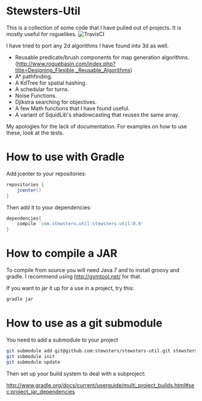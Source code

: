 Stewsters-Util
==============

This is a collection of some code that I have pulled out of projects.  It is mostly useful for roguelikes.
![TravisCI](https://travis-ci.org/stewsters/stewsters-util.svg?branch=master)

I have tried to port any 2d algorithms I have found into 3d as well.

* Reusable predicate/brush components for map generation algorithms. (http://www.roguebasin.com/index.php?title=Designing_Flexible,_Reusable_Algorithms)
* A* pathfinding.
* A KdTree for spatial hashing.
* A schedular for turns.
* Noise Functions.
* Djikstra searching for objectives.
* A few Math functions that I have found useful.
* A variant of SquidLib's shadowcasting that reuses the same array.



My apologies for the lack of documentation. For examples on how to use these, look at the tests.


How to use with Gradle
=======================

Add jcenter to your repositories:

```gradle
repositories {
    jcenter()
}
```

Then add it to your dependencies:

```gradle
dependencies{
    compile 'com.stewsters.util:stewsters-util:0.9'
}
```




How to compile a JAR
====================
To compile from source you will need Java 7 and to install groovy and gradle.  I recommend using http://gvmtool.net/ for that.

If you want to jar it up for a use in a project, try this:

```bash
gradle jar
```

How to use as a git submodule
=============================

You need to add a submodule to your project

```bash
git submodule add git@github.com:stewsters/stewsters-util.git stewsters-util
git submodule init
git submodule update
```

Then set up your build system to deal with a subproject:

http://www.gradle.org/docs/current/userguide/multi_project_builds.html#sec:project_jar_dependencies

